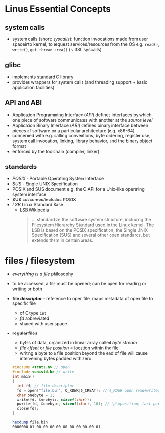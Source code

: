 
# Linus Essential Concepts


## system calls
* system calls (short: _syscalls_): function invocations made from user spaceinto kernel, to request services/resources from the OS e.g. `read()`, `write()`, `get_thread_area()` (~ 380 syscalls)


## glibc
  * implements standard C library
  * provides wrappers for system calls (and threading support +  basic application facilities)


## API and ABI 
  * Application Programming Interface (_API_) defines interfaces by which one piece of software communicates with another at the _source level_
  * Application Binary Interface (_ABI_) defines binary interface between pieces of software on a particular architecture (e.g. x86-64)
  * concerned with e.g. calling conventions, byte ordering, register use, system call invocation, linking, library behavior, and the binary object format
  * enforced by the toolchain (compiler, linker)


## standards
  * _POSIX_ - Portable Operating System Interface
  * _SUS_ - Single UNIX Specification
  * POSIX and SUS document e.g. the C API for a Unix-like operating system interface
  * SUS subsumes/includes POSIX
  * _LSB_ Linux Standard Base
    * [LSB Wikipedia](https://en.wikipedia.org/wiki/Linux_Standard_Base)
      > ... standardize the software system structure,
      > including the Filesystem Hierarchy Standard used in the Linux kernel.
      > The LSB is based on the POSIX specification, the Single UNIX Specification (SUS)
      > and several other open standards, but extends them in certain areas. 
    
# files / filesystem
  * _everything is a file_ philosophy
  * to be accessed, a file must be opened; can be open for reading or writing or both

  * **file _descriptor_** - reference to open file, maps metadata of open file to specific file
    * of C type `int`
    * _fd_ abbreviated
    * shared with user space 

  * **regular files**
    * bytes of data, organized in linear array called _byte stream_
    * _file offset_ or _file position_ = location within the file
    * writing a byte to a file position beyond the end of file will cause intervening bytes padded with zero
    ```c
    #include <fcntl.h> // open
    #include <unistd.h> // write
    int main()
    {
      int fd; // file descriptor
      fd = open("file.bin", O_RDWR|O_CREAT); // O_RDWR open read+write, O_CREAT create if not exist
      char onebyte = 1;
      write(fd, &onebyte, sizeof(char));
      pwrite(fd, &onebyte, sizeof(char), 10); // 'p'=position, last param = off_t offset
      close(fd);
    }
    ```
    ```bash
    hexdump file.bin
    0000000 01 00 00 00 00 00 00 00 00 00 01
    ```
